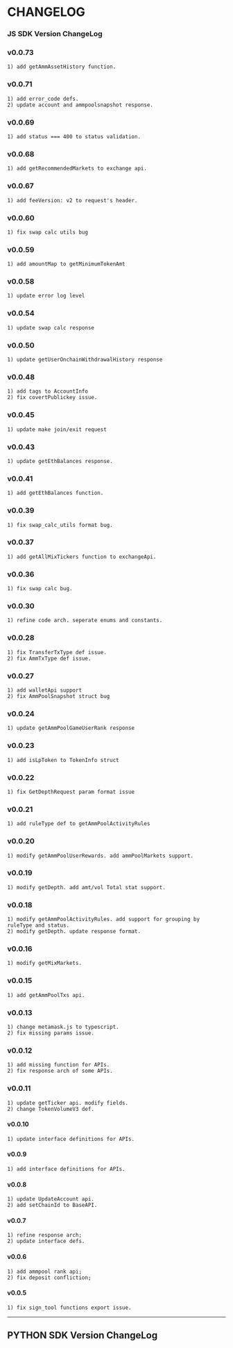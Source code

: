 # CHANGELOG

### JS SDK Version ChangeLog

### v0.0.73
    1) add getAmmAssetHistory function.

### v0.0.71
    1) add error_code defs.
    2) update account and ammpoolsnapshot response.

### v0.0.69
    1) add status === 400 to status validation.

### v0.0.68
    1) add getRecommendedMarkets to exchange api.

### v0.0.67
    1) add feeVersion: v2 to request's header.

### v0.0.60
    1) fix swap calc utils bug

### v0.0.59
    1) add amountMap to getMinimumTokenAmt

### v0.0.58
    1) update error log level
    
### v0.0.54
    1) update swap calc response

### v0.0.50
    1) update getUserOnchainWithdrawalHistory response
    
### v0.0.48
    1) add tags to AccountInfo
    2) fix covertPublickey issue.

### v0.0.45
    1) update make join/exit request

### v0.0.43
    1) update getEthBalances response.

### v0.0.41
    1) add getEthBalances function.

### v0.0.39
    1) fix swap_calc_utils format bug.

### v0.0.37
    1) add getAllMixTickers function to exchangeApi.

### v0.0.36
    1) fix swap calc bug.

### v0.0.30
    1) refine code arch. seperate enums and constants.

### v0.0.28
    1) fix TransferTxType def issue.
    2) fix AmmTxType def issue.

### v0.0.27
    1) add walletApi support
    2) fix AmmPoolSnapshot struct bug

### v0.0.24
    1) update getAmmPoolGameUserRank response

### v0.0.23
    1) add isLpToken to TokenInfo struct

### v0.0.22
    1) fix GetDepthRequest param format issue

### v0.0.21
    1) add ruleType def to getAmmPoolActivityRules

### v0.0.20
    1) modify getAmmPoolUserRewards. add ammPoolMarkets support.

### v0.0.19
    1) modify getDepth. add amt/vol Total stat support.

### v0.0.18
    1) modify getAmmPoolActivityRules. add support for grouping by ruleType and status.
    2) modify getDepth. update response format.

### v0.0.16
    1) modify getMixMarkets.

### v0.0.15
    1) add getAmmPoolTxs api.

### v0.0.13
    1) change metamask.js to typescript.
    2) fix missing params issue.

### v0.0.12
    1) add missing function for APIs.
    2) fix response arch of some APIs.

### v0.0.11
    1) update getTicker api. modify fields.
    2) change TokenVolumeV3 def.

#### v0.0.10
    1) update interface definitions for APIs.

#### v0.0.9
    1) add interface definitions for APIs.

#### v0.0.8
    1) update UpdateAccount api.
    2) add setChainId to BaseAPI.

#### v0.0.7
    1) refine response arch;
    2) update interface defs.

#### v0.0.6
    1) add ammpool rank api;
    2) fix deposit confliction;

#### v0.0.5
    1) fix sign_tool functions export issue.

---

## PYTHON SDK Version ChangeLog
